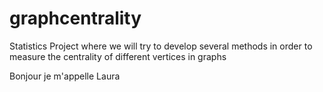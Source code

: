 # graphcentrality

Statistics Project where we will try to develop several methods in order to measure the centrality of different vertices in graphs

Bonjour je m'appelle Laura